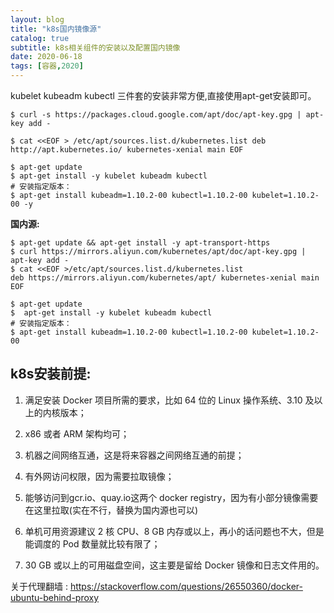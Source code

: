 ```yaml
---
layout: blog
title: "k8s国内镜像源"
catalog: true
subtitle: k8s相关组件的安装以及配置国内镜像
date: 2020-06-18
tags: [容器,2020]
---
```


kubelet kubeadm kubectl 三件套的安装非常方便,直接使用apt-get安装即可。

```shell
$ curl -s https://packages.cloud.google.com/apt/doc/apt-key.gpg | apt-key add -

$ cat <<EOF > /etc/apt/sources.list.d/kubernetes.list deb http://apt.kubernetes.io/ kubernetes-xenial main EOF

$ apt-get update
$ apt-get install -y kubelet kubeadm kubectl
# 安装指定版本：
$ apt-get install kubeadm=1.10.2-00 kubectl=1.10.2-00 kubelet=1.10.2-00 -y
```

<B>国内源:</B>
```shell
$ apt-get update && apt-get install -y apt-transport-https
$ curl https://mirrors.aliyun.com/kubernetes/apt/doc/apt-key.gpg | apt-key add - 
$ cat <<EOF >/etc/apt/sources.list.d/kubernetes.list
deb https://mirrors.aliyun.com/kubernetes/apt/ kubernetes-xenial main
EOF 

$ apt-get update
$  apt-get install -y kubelet kubeadm kubectl
# 安装指定版本：
$ apt-get install kubeadm=1.10.2-00 kubectl=1.10.2-00 kubelet=1.10.2-00
```


## k8s安装前提:
1. 满足安装 Docker 项目所需的要求，比如 64 位的 Linux 操作系统、3.10 及以上的内核版本；

2. x86 或者 ARM 架构均可；

3. 机器之间网络互通，这是将来容器之间网络互通的前提；

4. 有外网访问权限，因为需要拉取镜像；

5. 能够访问到gcr.io、quay.io这两个 docker registry，因为有小部分镜像需要在这里拉取(实在不行，替换为国内源也可以)

6. 单机可用资源建议 2 核 CPU、8 GB 内存或以上，再小的话问题也不大，但是能调度的 Pod 数量就比较有限了；

7. 30 GB 或以上的可用磁盘空间，这主要是留给 Docker 镜像和日志文件用的。

关于代理翻墙 : https://stackoverflow.com/questions/26550360/docker-ubuntu-behind-proxy